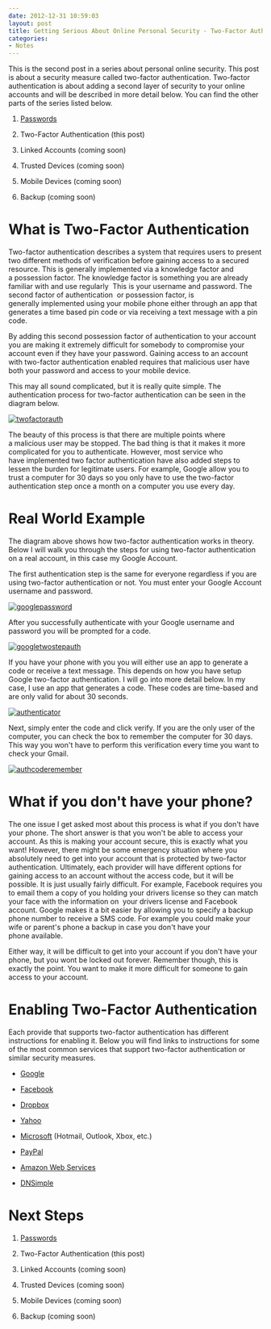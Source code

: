```yaml
---
date: 2012-12-31 10:59:03
layout: post
title: Getting Serious About Online Personal Security - Two-Factor Authentication
categories:
- Notes
---
```


This is the second post in a series about personal online security. This post is about a security measure called two-factor authentication. Two-factor authentication is about adding a second layer of security to your online accounts and will be described in more detail below. You can find the other parts of the series listed below.



	
  1. [Passwords](/2012/12/29/getting-serious-about-online-personal-security-passwords/)

	
  2. Two-Factor Authentication (this post)

	
  3. Linked Accounts (coming soon)

	
  4. Trusted Devices (coming soon)

	
  5. Mobile Devices (coming soon)

	
  6. Backup (coming soon)




# What is Two-Factor Authentication


Two-factor authentication describes a system that requires users to present two different methods of verification before gaining access to a secured resource. This is generally implemented via a knowledge factor and a possession factor. The knowledge factor is something you are already familiar with and use regularly  This is your username and password. The second factor of authentication  or possession factor, is generally implemented using your mobile phone either through an app that generates a time based pin code or via receiving a text message with a pin code.

By adding this second possession factor of authentication to your account you are making it extremely difficult for somebody to compromise your account even if they have your password. Gaining access to an account with two-factor authentication enabled requires that malicious user have both your password and access to your mobile device.

This may all sound complicated, but it is really quite simple. The authentication process for two-factor authentication can be seen in the diagram below.

[![twofactorauth](/images/2012/12/twofactorauth1.png)](/images/2012/12/twofactorauth1.png)



The beauty of this process is that there are multiple points where a malicious user may be stopped. The bad thing is that it makes it more complicated for you to authenticate. However, most service who have implemented two factor authentication have also added steps to lessen the burden for legitimate users. For example, Google allow you to trust a computer for 30 days so you only have to use the two-factor authentication step once a month on a computer you use every day.


# Real World Example


The diagram above shows how two-factor authentication works in theory. Below I will walk you through the steps for using two-factor authentication on a real account, in this case my Google Account.

The first authentication step is the same for everyone regardless if you are using two-factor authentication or not. You must enter your Google Account username and password.

[![googlepassword](/images/2012/12/googlepassword.png)](/images/2012/12/googlepassword.png)



After you successfully authenticate with your Google username and password you will be prompted for a code.

[![googletwostepauth](/images/2012/12/googletwostepauth.png)](/images/2012/12/googletwostepauth.png)



If you have your phone with you you will either use an app to generate a code or receive a text message. This depends on how you have setup Google two-factor authentication. I will go into more detail below. In my case, I use an app that generates a code. These codes are time-based and are only valid for about 30 seconds.

[![authenticator](/images/2012/12/authenticator.png)](/images/2012/12/authenticator.png)



Next, simply enter the code and click verify. If you are the only user of the computer, you can check the box to remember the computer for 30 days. This way you won't have to perform this verification every time you want to check your Gmail.

[![authcoderemember](/images/2012/12/authcoderemember.png)](/images/2012/12/authcoderemember.png)




# What if you don't have your phone?


The one issue I get asked most about this process is what if you don't have your phone. The short answer is that you won't be able to access your account. As this is making your account secure, this is exactly what you want! However, there might be some emergency situation where you absolutely need to get into your account that is protected by two-factor authentication. Ultimately, each provider will have different options for gaining access to an account without the access code, but it will be possible. It is just usually fairly difficult. For example, Facebook requires you to email them a copy of you holding your drivers license so they can match your face with the information on  your drivers license and Facebook account. Google makes it a bit easier by allowing you to specify a backup phone number to receive a SMS code. For example you could make your wife or parent's phone a backup in case you don't have your phone available.

Either way, it will be difficult to get into your account if you don't have your phone, but you wont be locked out forever. Remember though, this is exactly the point. You want to make it more difficult for someone to gain access to your account.


# Enabling Two-Factor Authentication


Each provide that supports two-factor authentication has different instructions for enabling it. Below you will find links to instructions for some of the most common services that support two-factor authentication or similar security measures.



	
  * [Google](http://support.google.com/accounts/bin/answer.py?hl=en&answer=180744&topic=1099588&ctx=topic)

	
  * [Facebook](https://www.facebook.com/note.php?note_id=10150172618258920)

	
  * [Dropbox](https://www.dropbox.com/help/363/en)

	
  * [Yahoo](http://www.ymailblog.com/blog/2011/12/yahoo-introduces-stronger-user-authentication-%E2%80%93-second-sign-in-verification/)

	
  * [Microsoft](http://windows.microsoft.com/en-US/windows-live/account-security-password-information) (Hotmail, Outlook, Xbox, etc.)

	
  * [PayPal](https://www.paypal.com/us/cgi-bin?cmd=xpt/Marketing_CommandDriven/securitycenter/PayPalSecurityKey-outside&bn_r=o)

	
  * [Amazon Web Services](http://aws.amazon.com/mfa/)

	
  * [DNSimple](http://blog.dnsimple.com/protect-your-dnsimple-account-with-two-factor-authentication-from-authy/)




# Next Steps





	
  1. [Passwords](/2012/12/29/getting-serious-about-online-personal-security-passwords/)

	
  2. Two-Factor Authentication (this post)

	
  3. Linked Accounts (coming soon)

	
  4. Trusted Devices (coming soon)

	
  5. Mobile Devices (coming soon)

	
  6. Backup (coming soon)


